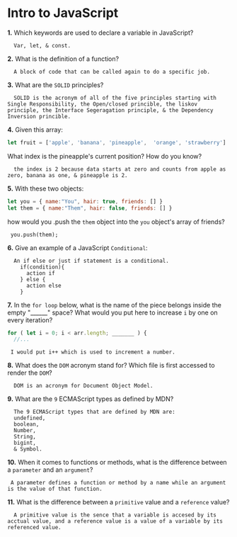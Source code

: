 # Intro to JavaScript

**1.** Which keywords are used to declare a variable in JavaScript?
<!-- enter you answer in the space below -->
```
  Var, let, & const.
```
**2.** What is the definition of a function?
<!-- enter you answer in the space below -->
```
  A block of code that can be called again to do a specific job.
```
**3.** What are the `SOLID` principles?
<!-- enter you answer in the space below -->
```
  SOLID is the acronym of all of the five principles starting with Single Responsibility, the Open/closed princible, the liskov principle, the Interface Segeragation principle, & the Dependency Inversion princible.
```
**4.** Given this array: 
```js
let fruit = ['apple', 'banana', 'pineapple',  'orange', 'strawberry']
``` 
What index is the pineapple's current position? How do you know?
<!-- enter you answer in the space below -->
```
  the index is 2 because data starts at zero and counts from apple as zero, banana as one, & pineapple is 2. 
```
**5.** With these two objects: 
```js
let you = { name:"You", hair: true, friends: [] }
let them = { name:"Them", hair: false, friends: [] }
```
how would you .push the `them` object into the `you` object's array of friends?
<!-- enter you answer in the space below -->
```
 you.push(them);
```

**6.** Give an example of a JavaScript `Conditional`:
<!-- enter you answer in the space below -->
```
  An if else or just if statement is a conditional.
    if(condition){
      action if
    } else {
      action else
    }
```
**7.** In the `for loop` below, what is the name of the piece belongs inside the empty "______" space? What would you put here to increase `i` by one on every iteration?
```js
for ( let i = 0; i < arr.length; _______ ) {
  //...
```
<!-- enter you answer in the space below -->
```
 I would put i++ which is used to increment a number.
```
**8.** What does the `DOM` acronym stand for? Which file is first accessed to render the `DOM`?
<!-- enter you answer in the space below -->
```
  DOM is an acronym for Document Object Model.
```

**9.** What are the `9` ECMAScript types as defined by MDN?
<!-- enter you answer in the space below -->
```
  The 9 ECMAScript types that are defined by MDN are:
  undefined, 
  boolean,
  Number,
  String,
  bigint,
  & Symbol.
```
**10.** When it comes to functions or methods, what is the difference between a `parameter` and an `argument`?
<!-- enter you answer in the space below -->
```
 A parameter defines a function or method by a name while an argument is the value of that function.
```
**11.** What is the difference between a `primitive` value and a `reference` value?
<!-- enter you answer in the space below -->
```
  A primitive value is the sence that a variable is accesed by its acctual value, and a reference value is a value of a variable by its referenced value.
```